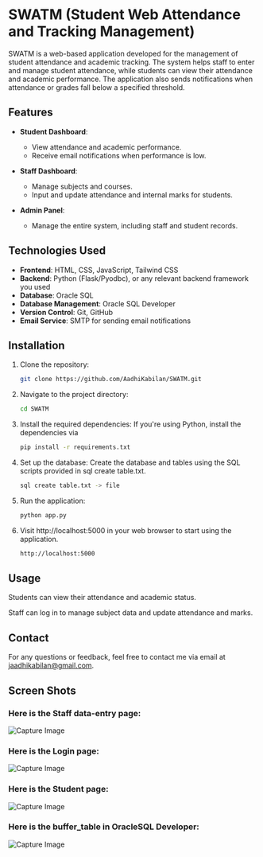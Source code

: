 
# SWATM (Student Web Attendance and Tracking Management)

SWATM is a web-based application developed for the management of student attendance and academic tracking. The system helps staff to enter and manage student attendance, while students can view their attendance and academic performance. The application also sends notifications when attendance or grades fall below a specified threshold.

## Features

- **Student Dashboard**: 
  - View attendance and academic performance.
  - Receive email notifications when performance is low.
  
- **Staff Dashboard**: 
  - Manage subjects and courses.
  - Input and update attendance and internal marks for students.

- **Admin Panel**:
  - Manage the entire system, including staff and student records.

## Technologies Used

- **Frontend**: HTML, CSS, JavaScript, Tailwind CSS
- **Backend**: Python (Flask/Pyodbc), or any relevant backend framework you used
- **Database**: Oracle SQL
- **Database Management**: Oracle SQL Developer
- **Version Control**: Git, GitHub
- **Email Service**: SMTP for sending email notifications

## Installation

1. Clone the repository:
   ```bash
   git clone https://github.com/AadhiKabilan/SWATM.git

2. Navigate to the project directory:
   ```bash
   cd SWATM

3. Install the required dependencies: If you're using Python, install the dependencies via
   ```bash
   pip install -r requirements.txt

4. Set up the database: Create the database and tables using the SQL scripts provided in sql create table.txt.
    ```bash
    sql create table.txt -> file
5. Run the application:
   ```bash
   python app.py

6. Visit http://localhost:5000 in your web browser to start using the application.
   ```bash
   http://localhost:5000

## Usage

Students can view their attendance and academic status.

Staff can log in to manage subject data and update attendance and marks.

## Contact

For any questions or feedback, feel free to contact me via email at jaadhikabilan@gmail.com.

## Screen Shots

### Here is the Staff data-entry page:
![Capture Image](images/Capture.JPG)
### Here is the Login page:
![Capture Image](images/Capture2.JPG)
### Here is the Student page:
![Capture Image](images/Capture3.JPG)
### Here is the buffer_table in OracleSQL Developer:
![Capture Image](images/Capture4.JPG)

